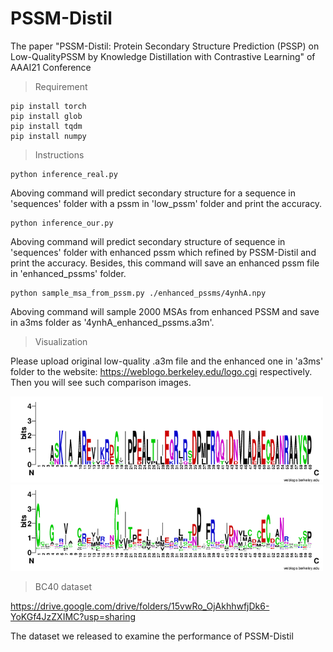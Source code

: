 # PSSM-Distil
The paper "PSSM-Distil: Protein Secondary Structure Prediction (PSSP) on Low-QualityPSSM by Knowledge Distillation with Contrastive Learning" of AAAI21 Conference

> Requirement
>
>
    pip install torch
    pip install glob
    pip install tqdm
    pip install numpy

> Instructions

    python inference_real.py
    
Aboving command will predict secondary structure for a sequence in 'sequences' folder with a pssm in 'low_pssm' folder and print the accuracy.

    python inference_our.py
    
Aboving command will predict secondary structure of sequence in 'sequences' folder with enhanced pssm which refined by PSSM-Distil and print the accuracy. 
Besides, this command will save an enhanced pssm file in 'enhanced_pssms' folder.

    python sample_msa_from_pssm.py ./enhanced_pssms/4ynhA.npy
    
Aboving command will sample 2000 MSAs from enhanced PSSM and save in a3ms folder as '4ynhA_enhanced_pssms.a3m'.

> Visualization

Please upload original low-quality .a3m file and the enhanced one in 'a3ms' folder to the website: https://weblogo.berkeley.edu/logo.cgi respectively.
Then you will see such comparison images.

<img src="./img/file5ca7md.png" width="500px" alt='low real PSSM'/>
<img src="./img/filelXoHzj.png" width="500px" alt='enhanced PSSM'/>

> BC40 dataset

https://drive.google.com/drive/folders/15vwRo_OjAkhhwfjDk6-YoKGf4JzZXIMC?usp=sharing

The dataset we released to examine the performance of PSSM-Distil


